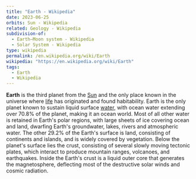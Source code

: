 ```yaml
---
title: "Earth - Wikipedia"
date: 2023-06-25
orbits: Sun - Wikipedia
related: Geology - Wikipedia
subdivision-of:
  - Earth–Moon system - Wikipedia
  - Solar System - Wikipedia
type: wikipedia
permalink: /en.wikipedia.org/wiki/Earth
wikipedia: "https://en.wikipedia.org/wiki/Earth"
tags:
  - Earth
  - Wikipedia
---
```

**Earth** is the third planet from the [Sun](/en.wikipedia.org/wiki/Sun) and the only place known in the universe where [life](/en.wikipedia.org/wiki/Life) has originated and found habitability. Earth is the only planet known to sustain liquid surface [water](/en.wikipedia.org/wiki/Water), with ocean water extending over 70.8% of the planet, making it an ocean world. Most of all other water is retained in Earth's polar regions, with large sheets of ice covering ocean and land, dwarfing Earth's groundwater, lakes, rivers and atmospheric water. The other 29.2% of the Earth's surface is land, consisting of continents and islands, and is widely covered by vegetation. Below the planet's surface lies the crust, consisting of several slowly moving tectonic plates, which interact to produce mountain ranges, volcanoes, and earthquakes. Inside the Earth's crust is a liquid outer core that generates the magnetosphere, deflecting most of the destructive solar winds and cosmic radiation.